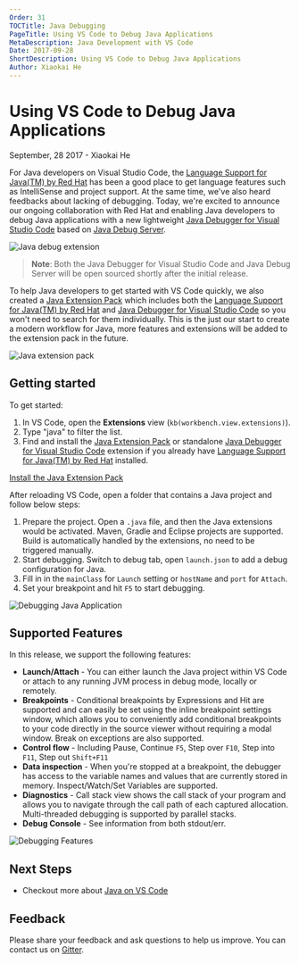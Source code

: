 ```yaml
---
Order: 31
TOCTitle: Java Debugging
PageTitle: Using VS Code to Debug Java Applications
MetaDescription: Java Development with VS Code
Date: 2017-09-28
ShortDescription: Using VS Code to Debug Java Applications
Author: Xiaokai He
---
```

# Using VS Code to Debug Java Applications

September, 28 2017 - Xiaokai He

For Java developers on Visual Studio Code, the [Language Support for Java(TM) by Red Hat](https://marketplace.visualstudio.com/items?itemName=redhat.java) has been a good place to get language features such as IntelliSense and project support. At the same time, we've also heard feedbacks about lacking of debugging. Today, we're excited to announce our ongoing collaboration with Red Hat and enabling Java developers to debug Java applications with a new lightweight [Java Debugger for Visual Studio Code](https://marketplace.visualstudio.com/items?itemName=microsoft.vscode-java-debug) based on [Java Debug Server](https://github.com/Microsoft/java-debug).

![Java debug extension](2017_09_28_java-debug-extension.png)

>**Note**: Both the Java Debugger for Visual Studio Code and Java Debug Server will be open sourced shortly after the initial release.

To help Java developers to get started with VS Code quickly, we also created a [Java Extension Pack](https://marketplace.visualstudio.com/items?itemName=vscjava.vscode-java-pack) which includes both the [Language Support for Java(TM) by Red Hat](https://marketplace.visualstudio.com/items?itemName=redhat.java) and [Java Debugger for Visual Studio Code](https://marketplace.visualstudio.com/items?itemName=microsoft.vscode-java-debug) so you won't need to search for them individually. This is the just our start to create a modern workflow for Java, more features and extensions will be added to the extension pack in the future.

![Java extension pack](2017_09_28_java-extension-pack.png)

## Getting started

To get started:

1. In VS Code, open the **Extensions** view (`kb(workbench.view.extensions)`).
2. Type "java" to filter the list.
3. Find and install the [Java Extension Pack](https://marketplace.visualstudio.com/items?itemName=vscjava.vscode-java-pack) or standalone [Java Debugger for Visual Studio Code](https://marketplace.visualstudio.com/items?itemName=microsoft.vscode-java-debug) extension if you already have [Language Support for Java(TM) by Red Hat](https://marketplace.visualstudio.com/items?itemName=redhat.java) installed.

<a class="tutorial-install-extension-btn" href="vscode:extension/vscjava.vscode-java-pack">Install the Java Extension Pack</a>

After reloading VS Code, open a folder that contains a Java project and follow below steps:

1. Prepare the project. Open a `.java` file, and then the Java extensions would be activated. Maven, Gradle and Eclipse projects are supported. Build is automatically handled by the extensions, no need to be triggered manually.
2. Start debugging. Switch to debug tab, open `launch.json` to add a debug configuration for Java.
3. Fill in in the `mainClass` for `Launch` setting or `hostName` and `port` for `Attach`.
4. Set your breakpoint and hit `F5` to start debugging.

![Debugging Java Application](2017_09_28_java-debug.gif)

## Supported Features

In this release, we support the following features:

- **Launch/Attach** - You can either launch the Java project within VS Code or attach to any running JVM process in debug mode, locally or remotely.
- **Breakpoints** - Conditional breakpoints by Expressions and Hit are supported and can easily be set using the inline breakpoint settings window, which allows you to conveniently add conditional breakpoints to your code directly in the source viewer without requiring a modal window. Break on exceptions are also supported.
- **Control flow** - Including Pause, Continue `F5`, Step over `F10`, Step into `F11`, Step out `Shift+F11`
- **Data inspection** - When you're stopped at a breakpoint, the debugger has access to the variable names and values that are currently stored in memory. Inspect/Watch/Set Variables are supported.
- **Diagnostics** - Call stack view shows the call stack of your program and allows you to navigate through the call path of each captured allocation. Multi-threaded debugging is supported by parallel stacks.
- **Debug Console** - See information from both stdout/err.

![Debugging Features](2017_09_28_debug-features.png)

## Next Steps

- Checkout more about [Java on VS Code](/docs/languages/java.md)

## Feedback

Please share your feedback and ask questions to help us improve. You can contact us on [Gitter](https://gitter.im/Microsoft/vscode-java-debug).